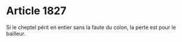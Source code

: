 # Article 1827

Si le cheptel périt en entier sans la faute du colon, la perte est pour le bailleur.